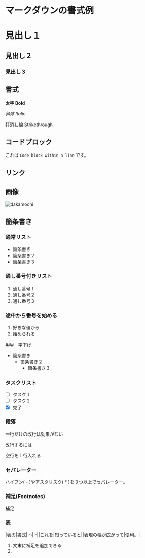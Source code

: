 # マークダウンの書式例

# 見出し１

## 見出し２

### 見出し３

## 書式

**太字 Bold**

*斜体 Italic*

~~打消し線 Strikethrough~~

## コードブロック

これは ``` Code block within a line ``` です。



## リンク

## 画像
![dakamochi](https://user-images.githubusercontent.com/82490736/150065816-ac1de38e-ca77-4de0-9033-200dd7dce965.png)

## 箇条書き

### 通常リスト
- 箇条書き
- 箇条書き２
- 箇条書き３

### 通し番号付きリスト
1. 通し番号１
2. 通し番号２
3. 通し番号３

### 途中から番号を始める
1. 好きな値から
2. 始められる

###　字下げ
- 箇条書き
  - 箇条書き２
    - 箇条書き３  

### タスクリスト
- [ ] タスク１
- [ ] タスク２
- [x] 完了

### 段落
一行だけの改行は効果がない

改行するには

空行を１行入れる

### セパレーター
ハイフン( - )やアスタリスク( * )を３つ以上でセパレーター。

### 補足(Footnotes)
補足

### 表
|表の|書式|:-:|:-||これを|知っていると||表現の幅が広がって|便利。|
1. 文末に補足を追加できる
2. 
